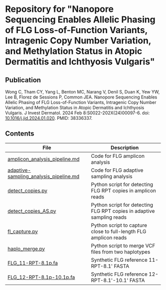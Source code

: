 # Repository for "Nanopore Sequencing Enables Allelic Phasing of FLG Loss-of-Function Variants, Intragenic Copy Number Variation, and Methylation Status in Atopic Dermatitis and Ichthyosis Vulgaris"

## Publication
Wong C, Tham CY, Yang L, Benton MC, Narang V, Denil S, Duan K, Yew YW, Lee B, Florez de Sessions P, Common JEA. Nanopore Sequencing Enables Allelic Phasing of FLG Loss-of-Function Variants, Intragenic Copy Number Variation, and Methylation Status in Atopic Dermatitis and Ichthyosis Vulgaris. J Invest Dermatol. 2024 Feb 8:S0022-202X(24)00097-6. doi: [10.1016/j.jid.2024.01.020](https://doi.org/10.1016/j.jid.2024.01.020). PMID: 38336337.

## Contents
| File | Description |
| --- | --- |
| [amplicon_analysis_pipeline.md](./scripts/amplicon_analysis_pipeline.md) | Code for FLG amplicon analysis |
| [adaptive-sampling_analysis_pipeline.md](./scripts/adaptive-sampling_analysis_pipeline.md) | Code for FLG adaptive sampling analysis |
| [detect_copies.py](./scripts/detect_copies.py) | Python script for detecting FLG RPT copies in amplicon reads |
| [detect_copies_AS.py](./scripts/detect_copies_AS.py) | Python script for detecting FLG RPT copies in adaptive sampling reads|
| [fl_capture.py](./scripts/fl_capture.py) | Python script to capture close to full-length FLG amplicon reads |
| [haplo_merge.py](./scripts/haplo_merge.py) | Python script to merge VCF files from two haplotypes |
| [FLG_11-RPT-8.1p.fa](./scripts/FLG_11-RPT-8.1p.fa) | Synthetic FLG reference 11-RPT-8.1' FASTA |
| [FLG_12-RPT-8.1p-10.1p.fa](./scripts/FLG_12-RPT-8.1p-10.1p.fa) | Synthetic FLG reference 12-RPT-8.1'-10.1' FASTA |
